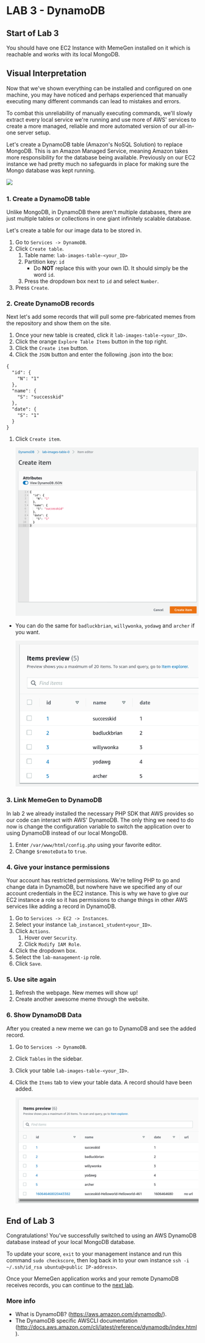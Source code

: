 # **LAB 3 - DynamoDB** #

## Start of Lab 3 ##
You should have one EC2 Instance with MemeGen installed on it which is reachable and works with its local MongoDB.

## Visual Interpretation ##
Now that we've shown everything can be installed and configured on one machine, you may have noticed and perhaps experienced that manually executing many different commands can lead to mistakes and errors.

To combat this unreliability of manually executing commands, we'll slowly extract every local service we're running and use more of AWS' services to create a more managed, reliable and more automated version of our all-in-one server setup.

Let's create a DynamoDB table (Amazon's NoSQL Solution) to replace MongoDB. This is an Amazon Managed Service, meaning Amazon takes more responsibility for the database being available. Previously on our EC2 instance we had pretty much no safeguards in place for making sure the Mongo database was kept running.

![](../Images/Lab3.png?raw=true)

### 1. Create a DynamoDB table ###
Unlike MongoDB, in DynamoDB there aren't multiple databases, there are just multiple tables or collections in one giant infinitely scalable database.

Let's create a table for our image data to be stored in.

1. Go to `Services -> DynamoDB`.
1. Click `Create table`.
    1. Table name: `lab-images-table-<your_ID>`
    1. Partition key: `id`
        * Do **NOT** replace this with your own ID. It should simply be the word `id`.
    1. Press the dropdown box next to `id` and select `Number`.
1. Press `Create`.

### 2. Create DynamoDB records ###
Next let's add some records that will pull some pre-fabricated memes from the repository and show them on the site.

1. Once your new table is created, click it `lab-images-table-<your_ID>`.
1. Click the orange `Explore Table Items` button in the top right.
1. Click the `Create item` button.
1. Click the `JSON` button and enter the following .json into the box:

```
{
  "id": {
    "N": "1"
  },
  "name": {
    "S": "successkid"
  },
  "date": {
    "S": "1"
  }
}
```

1. Click `Create item`.

    ![](../Images/DynamoDBAddRecord.png?raw=true)

* You can do the same for `badluckbrian`, `willywonka`, `yodawg` and `archer` if you want.

    ![](../Images/DynamoDBAddedRecords.png?raw=true)

### 3. Link MemeGen to DynamoDB ###
In lab 2 we already installed the necessary PHP SDK that AWS provides so our code can interact with AWS' DynamoDB. The only thing we need to do now is change the configuration variable to switch the application over to using DynamoDB instead of our local MongoDB.

1. Enter `/var/www/html/config.php` using your favorite editor.
1. Change `$remoteData` to `true`.

### 4. Give your instance permissions ###
Your account has restricted permissions. We're telling PHP to go and change data in DynamoDB, but nowhere have we specified any of our account credentials in the EC2 instance. This is why we have to give our EC2 instance a role so it has permissions to change things in other AWS services like adding a record in DynamoDB.

1. Go to `Services -> EC2 -> Instances`.
1. Select your instance `lab_instance1_student<your_ID>`.
1. Click `Actions`.
    1. Hover over `Security`.
    1. Click `Modify IAM Role`.
1. Click the dropdown box.
1. Select the `lab-management-ip` role.
1. Click `Save`.

### 5. Use site again ###

1. Refresh the webpage. New memes will show up!
1. Create another awesome meme through the website.

### 6. Show DynamoDB Data ###
After you created a new meme we can go to DynamoDB and see the added record.

1. Go to `Services -> DynamoDB`.
1. Click `Tables` in the sidebar.
1. Click your table `lab-images-table-<your_ID>`.
1. Click the `Items` tab to view your table data. A record should have been added.

    ![](../Images/DynamoDBAddedRecordsOwnMeme.png?raw=true)

## End of Lab 3 ##
Congratulations! You've successfully switched to using an AWS DynamoDB database instead of your local MongoDB database.

To update your score, `exit` to your management instance and run this command `sudo checkscore`, then log back in to your own instance `ssh -i ~/.ssh/id_rsa ubuntu@<public IP-address>`.

Once your MemeGen application works and your remote DynamoDB receives records, you can continue to the [next lab](../Lab%204%20-%20ELB).

### More info ###

* What is DynamoDB? (https://aws.amazon.com/dynamodb/).
* The DynamoDB specific AWSCLI documentation (http://docs.aws.amazon.com/cli/latest/reference/dynamodb/index.html).
